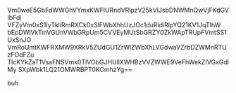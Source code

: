 Vm0weE5GbFdWWGhVYmxKWFlURndVRlpzV25kVlJsbDNWMnQwVjFKdGVIbFdi
VFZyVm0xS1IyTkliRmRXCk0xSlFWbXhhUzJOc1duRldiRlpYQ21KV1JqTlhW
bEpDWlVkTmVGUnVWbGRpUm5CVVEyMUtSbGRZY0ZkWApTRUpFVmtSS1UxSnJO
VmRoUmtKWFRXMW9XRkV5ZUdGU1ZrWlZWbXhLVGdwaVZrbDZWMnRTUzFOdFZu
TlcKYkZaT1VsaFNSVmx0TlVObGJHUllXWHBzVVZWWE9VeFhWekZIVGxGdlMy
SXpWbk1LQ21OMWRBPT0KCmhzYg==

buh